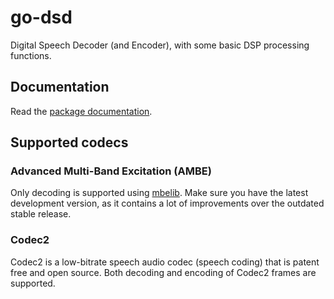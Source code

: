 # go-dsd

Digital Speech Decoder (and Encoder), with some basic DSP processing functions.

## Documentation

Read the [package documentation](https://godoc.org/github.com/pd0mz/go-dsd).

## Supported codecs

### Advanced Multi-Band Excitation (AMBE)

Only decoding is supported using [mbelib](https://github.com/szechyjs/mbelib).
Make sure you have the latest development version, as it contains a lot of
improvements over the outdated stable release.

### Codec2

Codec2 is a low-bitrate speech audio codec (speech coding) that is patent free
and open source. Both decoding and encoding of Codec2 frames are supported.
